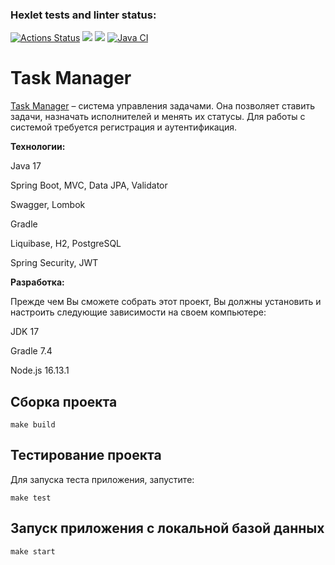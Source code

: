 ### Hexlet tests and linter status:
[![Actions Status](https://github.com/NowUKnow1/java-project-73/workflows/hexlet-check/badge.svg)](https://github.com/NowUKnow1/java-project-73/actions)
<a href="https://codeclimate.com/github/NowUKnow1/java-project-73/maintainability"><img src="https://api.codeclimate.com/v1/badges/acc5ad764473b4c79e1c/maintainability" /></a>
<a href="https://codeclimate.com/github/NowUKnow1/java-project-73/test_coverage"><img src="https://api.codeclimate.com/v1/badges/acc5ad764473b4c79e1c/test_coverage" /></a>
[![Java CI](https://github.com/NowUKnow1/java-project-73/actions/workflows/main.yml/badge.svg)](https://github.com/NowUKnow1/java-project-73/actions/workflows/main.yml)

# Task Manager

[Task Manager](https://task-manager-7f8t.onrender.com) – система управления задачами. Она позволяет ставить задачи, назначать исполнителей и менять их статусы. Для работы с системой требуется регистрация и аутентификация.

**Технологии:**

Java 17

Spring Boot, MVC, Data JPA, Validator

Swagger, Lombok

Gradle

Liquibase, H2, PostgreSQL

Spring Security, JWT

**Разработка:**

Прежде чем Вы сможете собрать этот проект, Вы должны установить и настроить следующие зависимости на своем компьютере:

JDK 17

Gradle 7.4

Node.js 16.13.1

## Сборка проекта

```
make build
```

## Тестирование проекта

Для запуска теста приложения, запустите:

```
make test
```

## Запуск приложения с локальной базой данных
```
make start
```
